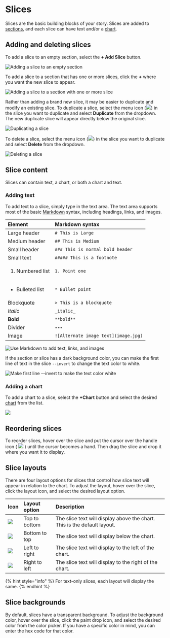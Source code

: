 # Slices

Slices are the basic building blocks of your story. Slices are added to [sections](../sections.md), and each slice can have text and/or a [chart](../charts/). 

## Adding and deleting slices

To add a slice to an empty section, select the **+ Add Slice** button. 

![Adding a slice to an empty section](../../../.gitbook/assets/image%20%2865%29.png)

To add a slice to a section that has one or more slices, click the **+** where you want the new slice to appear.

![Adding a slice to a section with one or more slice](../../../.gitbook/assets/image%20%2862%29.png)

Rather than adding a brand new slice, it may be easier to duplicate and modify an existing slice. To duplicate a slice, select the menu icon \(![](../../../.gitbook/assets/ellipsis-h-solid.svg)\) in the slice you want to duplicate and select **Duplicate** from the dropdown. The new duplicate slice will appear directly below the original slice. 

![Duplicating a slice](../../../.gitbook/assets/image%20%2864%29.png)

To delete a slice, select the menu icon \(![](../../../.gitbook/assets/ellipsis-h-solid.svg)\) in the slice you want to duplicate and select **Delete** from the dropdown. 

![Deleting a slice](../../../.gitbook/assets/image%20%2861%29.png)

## Slice content

Slices can contain text, a chart, or both a chart and text.

### Adding text

To add text to a slice, simply type in the text area. The text area supports most of the basic [Markdown](../../design-tips/useful-resources.md#markdown) syntax, including headings, links, and images. 

<table>
  <thead>
    <tr>
      <th style="text-align:left">Element</th>
      <th style="text-align:left"><b>Markdown</b> syntax</th>
    </tr>
  </thead>
  <tbody>
    <tr>
      <td style="text-align:left">Large header</td>
      <td style="text-align:left"><code># This is Large</code>
      </td>
    </tr>
    <tr>
      <td style="text-align:left">Medium header</td>
      <td style="text-align:left"><code>## This is Medium</code>
      </td>
    </tr>
    <tr>
      <td style="text-align:left">Small header</td>
      <td style="text-align:left"><code>### This is normal bold header</code>
      </td>
    </tr>
    <tr>
      <td style="text-align:left">Small text</td>
      <td style="text-align:left"><code>##### This is a footnote</code>
      </td>
    </tr>
    <tr>
      <td style="text-align:left">
        <ol>
          <li>Numbered list</li>
        </ol>
      </td>
      <td style="text-align:left"><code>1. Point one</code>
      </td>
    </tr>
    <tr>
      <td style="text-align:left">
        <ul>
          <li>Bulleted list</li>
        </ul>
      </td>
      <td style="text-align:left"><code>* Bullet point</code>
      </td>
    </tr>
    <tr>
      <td style="text-align:left">Blockquote</td>
      <td style="text-align:left"><code>&gt; This is a blockquote</code>
      </td>
    </tr>
    <tr>
      <td style="text-align:left"><em>Italic</em>
      </td>
      <td style="text-align:left"><code>_italic_</code>
      </td>
    </tr>
    <tr>
      <td style="text-align:left"><b>Bold</b>
      </td>
      <td style="text-align:left"><code>**bold**</code>
      </td>
    </tr>
    <tr>
      <td style="text-align:left">Divider</td>
      <td style="text-align:left"><b><code>---</code></b>
      </td>
    </tr>
    <tr>
      <td style="text-align:left">Image</td>
      <td style="text-align:left"><code>![Alternate image text](image.jpg)</code>
      </td>
    </tr>
  </tbody>
</table>



![Use Markdown to add text, links, and images](../../../.gitbook/assets/image%20%2859%29.png)

If the section or slice has a dark background color, you can make the first line of text in the slice  `--invert` to change the text color to white.

![Make first line --invert to make the text color white](../../../.gitbook/assets/image%20%2871%29.png)

### Adding a chart

To add a chart to a slice, select the **+Chart** button and select the desired [chart](../charts/) from the list. 

![](../../../.gitbook/assets/image%20%2863%29.png)

## Reordering slices

To reorder slices, hover over the slice and put the cursor over the handle icon \( ![](../../../.gitbook/assets/grip-vertical-solid.svg) \) until the cursor becomes a hand. Then drag the slice and drop it where you want it to display.

## Slice layouts

There are four layout options for slices that control how slice text will appear in relation to the chart. To adjust the layout, hover over the slice, click the layout icon, and select the desired layout option.

| Icon | Layout option | Description |
| :--- | :--- | :--- |
| ![](../../../.gitbook/assets/arrow-down-solid.svg)  | Top to bottom | The slice text will display above the chart. This is the default layout. |
| ![](../../../.gitbook/assets/arrow-up-solid.svg)  | Bottom to top | The slice text will display below the chart. |
| ![](../../../.gitbook/assets/arrow-right-solid%20%281%29.svg)  | Left to right | The slice text will display to the left of the chart. |
| ![](../../../.gitbook/assets/arrow-left-solid.svg)  | Right to left | The slice text will display to the right of the chart. |

{% hint style="info" %}
For text-only slices, each layout will display the same. 
{% endhint %}

## Slice backgrounds

By default, slices have a transparent background. To adjust the background color, hover over the slice, click the paint drop icon, and select the desired color from the color picker. If you have a specific color in mind, you can enter the hex code for that color. 

